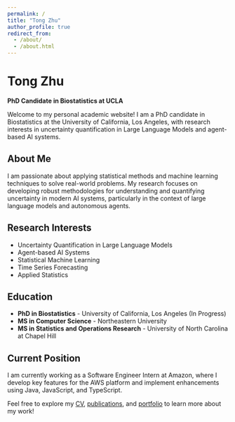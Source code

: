 ```yaml
---
permalink: /
title: "Tong Zhu"
author_profile: true
redirect_from: 
  - /about/
  - /about.html
---
```


# Tong Zhu
**PhD Candidate in Biostatistics at UCLA**

Welcome to my personal academic website! I am a PhD candidate in Biostatistics at the University of California, Los Angeles, with research interests in uncertainty quantification in Large Language Models and agent-based AI systems.

## About Me

I am passionate about applying statistical methods and machine learning techniques to solve real-world problems. My research focuses on developing robust methodologies for understanding and quantifying uncertainty in modern AI systems, particularly in the context of large language models and autonomous agents.

## Research Interests

- Uncertainty Quantification in Large Language Models
- Agent-based AI Systems
- Statistical Machine Learning
- Time Series Forecasting
- Applied Statistics

## Education

- **PhD in Biostatistics** - University of California, Los Angeles (In Progress)
- **MS in Computer Science** - Northeastern University
- **MS in Statistics and Operations Research** - University of North Carolina at Chapel Hill

## Current Position

I am currently working as a Software Engineer Intern at Amazon, where I develop key features for the AWS platform and implement enhancements using Java, JavaScript, and TypeScript.

Feel free to explore my [CV](/cv/), [publications](/publications/), and [portfolio](/portfolio/) to learn more about my work!
